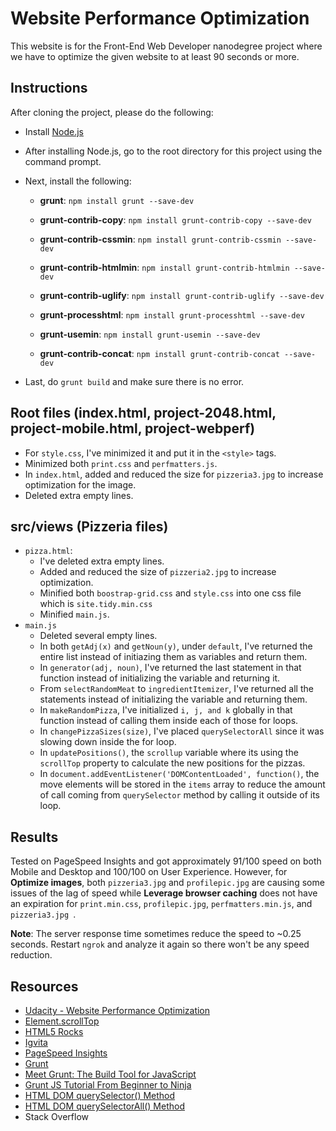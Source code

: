# Website Performance Optimization

This website is for the Front-End Web Developer nanodegree project where we have to optimize the given website to at
least 90 seconds or more.

## Instructions
After cloning the project, please do the following:

- Install [Node.js](https://nodejs.org/)

- After installing Node.js, go to the root directory for this project using the command prompt.

- Next, install the following:

    - __grunt__: `npm install grunt --save-dev`
    
    - __grunt-contrib-copy__: `npm install grunt-contrib-copy --save-dev`
    
    - __grunt-contrib-cssmin__: `npm install grunt-contrib-cssmin --save-dev`
    
    - __grunt-contrib-htmlmin__: `npm install grunt-contrib-htmlmin --save-dev`
    
    - __grunt-contrib-uglify__: `npm install grunt-contrib-uglify --save-dev`
    
    - __grunt-processhtml__: `npm install grunt-processhtml --save-dev`
    
    - __grunt-usemin__: `npm install grunt-usemin --save-dev`
    
    - __grunt-contrib-concat__: `npm install grunt-contrib-concat --save-dev`

- Last, do `grunt build` and make sure there is no error.

## Root files (index.html, project-2048.html, project-mobile.html, project-webperf)
- For `style.css`, I've minimized it and put it in the `<style>` tags.
- Minimized both `print.css` and `perfmatters.js`.
- In `index.html`, added and reduced the size for `pizzeria3.jpg` to increase optimization for the image.
- Deleted extra empty lines.

## src/views (Pizzeria files)
- `pizza.html`:
    - I've deleted extra empty lines.
    - Added and reduced the size of `pizzeria2.jpg` to increase optimization.
    - Minified both `boostrap-grid.css` and `style.css` into one css file which is `site.tidy.min.css`
    - Minified `main.js`.
- `main.js`
    - Deleted several empty lines.
    - In both `getAdj(x)` and `getNoun(y)`, under `default`, I've returned the entire list instead of initiazing them as variables and return them.
    - In `generator(adj, noun)`, I've returned the last statement in that function instead of initializing the variable and returning it.
    - From `selectRandomMeat` to `ingredientItemizer`, I've returned all the statements instead of initializing the variable and returning them.
    - In `makeRandomPizza`, I've initialized `i, j, and k` globally in that function instead of calling them inside each of those for loops.
    - In `changePizzaSizes(size)`, I've placed `querySelectorAll` since it was slowing down inside the for loop.
    - In `updatePositions()`, the `scrollup` variable where its using the `scrollTop` property to calculate the new positions for the pizzas.
    - In `document.addEventListener('DOMContentLoaded', function()`, the move elements will be stored in the `items` array to reduce the
    amount of call coming from `querySelector` method by calling it outside of its loop.
    
## Results
 Tested on PageSpeed Insights and got approximately 91/100 speed on both Mobile and Desktop and 100/100 on User Experience.
 However, for __Optimize images__, both `pizzeria3.jpg` and `profilepic.jpg` are causing some issues of the lag of speed while 
 __Leverage browser caching__ does not have an expiration for `print.min.css`, `profilepic.jpg`, `perfmatters.min.js`, and `pizzeria3.jpg `.
 
 __Note__: The server response time sometimes reduce the speed to ~0.25 seconds. Restart `ngrok` and analyze it again so there won't be any
  speed reduction.
 
 
## Resources
- [Udacity - Website Performance Optimization](https://www.udacity.com/course/ud884)
- [Element.scrollTop](https://developer.mozilla.org/en-US/docs/Web/API/Element/scrollTop)
- [HTML5 Rocks](http://www.html5rocks.com/en/tutorials/webperformance/usertiming/)
- [Igvita](https://www.igvita.com/slides/2012/devtools-tips-and-tricks/jank-demo.html)
- [PageSpeed Insights](https://developers.google.com/speed/pagespeed/insights/)
- [Grunt](http://gruntjs.com/)
- [Meet Grunt: The Build Tool for JavaScript](http://code.tutsplus.com/tutorials/meet-grunt-the-build-tool-for-javascript--net-24856)
- [Grunt JS Tutorial From Beginner to Ninja](http://adrianmejia.com/blog/2014/10/07/grunt-js-tutorial-from-beginner-to-ninja/)
- [HTML DOM querySelector() Method](http://www.w3schools.com/jsref/met_document_queryselector.asp)
- [HTML DOM querySelectorAll() Method](http://www.w3schools.com/jsref/met_element_queryselectorall.asp)
- Stack Overflow
